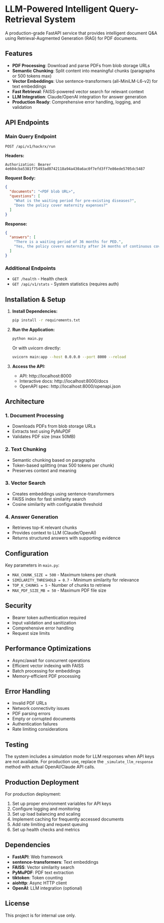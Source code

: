 # LLM-Powered Intelligent Query-Retrieval System

A production-grade FastAPI service that provides intelligent document Q&A using Retrieval-Augmented Generation (RAG) for PDF documents.

## Features

- **PDF Processing**: Download and parse PDFs from blob storage URLs
- **Semantic Chunking**: Split content into meaningful chunks (paragraphs or 500 tokens max)
- **Vector Embeddings**: Use sentence-transformers (all-MiniLM-L6-v2) for text embeddings
- **Fast Retrieval**: FAISS-powered vector search for relevant context
- **LLM Integration**: Claude/OpenAI integration for answer generation
- **Production Ready**: Comprehensive error handling, logging, and validation

## API Endpoints

### Main Query Endpoint
`POST /api/v1/hackrx/run`

**Headers:**
```
Authorization: Bearer 4e604cba5381f75493ad0742118a94a430a6ac0f7efd3ff7e86ede5705dc5487
```

**Request Body:**
```json
{
  "documents": "<PDF blob URL>",
  "questions": [
    "What is the waiting period for pre-existing diseases?",
    "Does the policy cover maternity expenses?"
  ]
}
```

**Response:**
```json
{
  "answers": [
    "There is a waiting period of 36 months for PED.",
    "Yes, the policy covers maternity after 24 months of continuous coverage."
  ]
}
```

### Additional Endpoints

- `GET /health` - Health check
- `GET /api/v1/stats` - System statistics (requires auth)

## Installation & Setup

1. **Install Dependencies:**
   ```bash
   pip install -r requirements.txt
   ```

2. **Run the Application:**
   ```bash
   python main.py
   ```
   
   Or with uvicorn directly:
   ```bash
   uvicorn main:app --host 0.0.0.0 --port 8000 --reload
   ```

3. **Access the API:**
   - API: http://localhost:8000
   - Interactive docs: http://localhost:8000/docs
   - OpenAPI spec: http://localhost:8000/openapi.json

## Architecture

### 1. Document Processing
- Downloads PDFs from blob storage URLs
- Extracts text using PyMuPDF
- Validates PDF size (max 50MB)

### 2. Text Chunking
- Semantic chunking based on paragraphs
- Token-based splitting (max 500 tokens per chunk)
- Preserves context and meaning

### 3. Vector Search
- Creates embeddings using sentence-transformers
- FAISS index for fast similarity search
- Cosine similarity with configurable threshold

### 4. Answer Generation
- Retrieves top-K relevant chunks
- Provides context to LLM (Claude/OpenAI)
- Returns structured answers with supporting evidence

## Configuration

Key parameters in `main.py`:

- `MAX_CHUNK_SIZE = 500` - Maximum tokens per chunk
- `SIMILARITY_THRESHOLD = 0.7` - Minimum similarity for relevance
- `TOP_K_CHUNKS = 5` - Number of chunks to retrieve
- `MAX_PDF_SIZE_MB = 50` - Maximum PDF file size

## Security

- Bearer token authentication required
- Input validation and sanitization
- Comprehensive error handling
- Request size limits

## Performance Optimizations

- Async/await for concurrent operations
- Efficient vector indexing with FAISS
- Batch processing for embeddings
- Memory-efficient PDF processing

## Error Handling

- Invalid PDF URLs
- Network connectivity issues
- PDF parsing errors
- Empty or corrupted documents
- Authentication failures
- Rate limiting considerations

## Testing

The system includes a simulation mode for LLM responses when API keys are not available. For production use, replace the `_simulate_llm_response` method with actual OpenAI/Claude API calls.

## Production Deployment

For production deployment:

1. Set up proper environment variables for API keys
2. Configure logging and monitoring
3. Set up load balancing and scaling
4. Implement caching for frequently accessed documents
5. Add rate limiting and request queuing
6. Set up health checks and metrics

## Dependencies

- **FastAPI**: Web framework
- **sentence-transformers**: Text embeddings
- **FAISS**: Vector similarity search
- **PyMuPDF**: PDF text extraction
- **tiktoken**: Token counting
- **aiohttp**: Async HTTP client
- **OpenAI**: LLM integration (optional)

## License

This project is for internal use only.
